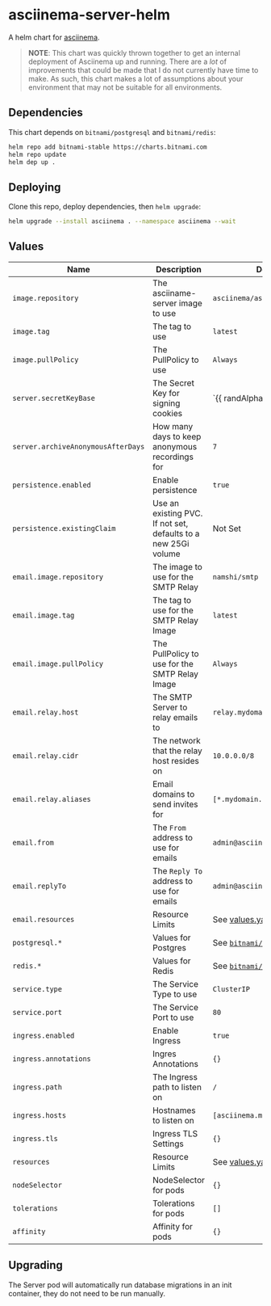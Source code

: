 # asciinema-server-helm

A helm chart for [asciinema](https://github.com/asciinema/asciinema-server).

> **NOTE**: This chart was quickly thrown together to get an internal deployment
> of Asciinema up and running. There are a *lot* of improvements that could be
> made that I do not currently have time to make. As such, this chart makes a
> lot of assumptions about your environment that may not be suitable for all
> environments.

## Dependencies

This chart depends on `bitnami/postgresql` and `bitnami/redis`:

```bash
helm repo add bitnami-stable https://charts.bitnami.com
helm repo update
helm dep up .
```

## Deploying

Clone this repo, deploy dependencies, then `helm upgrade`:

```bash
helm upgrade --install asciinema . --namespace asciinema --wait
```

## Values

| Name | Description | Default |
| --- | --- | --- |
| `image.repository` | The asciiname-server image to use | `asciinema/asciinema-server` |
| `image.tag` | The tag to use |  `latest` |
| `image.pullPolicy` | The PullPolicy to use | `Always` |
| `server.secretKeyBase` | The Secret Key for signing cookies | `{{ randAlphaNum 64 | b64enc | quote }}`|
| `server.archiveAnonymousAfterDays` | How many days to keep anonymous recordings for | `7` |
| `persistence.enabled` | Enable persistence | `true` |
| `persistence.existingClaim` | Use an existing PVC. If not set, defaults to a new 25Gi volume | Not Set |
| `email.image.repository` | The image to use for the SMTP Relay | `namshi/smtp` |
| `email.image.tag` | The tag to use for the SMTP Relay Image | `latest` |
| `email.image.pullPolicy` | The PullPolicy to use for the SMTP Relay Image | `Always` |
| `email.relay.host` | The SMTP Server to relay emails to | `relay.mydomain.net` |
| `email.relay.cidr` | The network that the relay host resides on | `10.0.0.0/8` |
| `email.relay.aliases` | Email domains to send invites for | `[*.mydomain.net]` |
| `email.from` | The `From` address to use for emails | `admin@asciinema.mydomain.net` |
| `email.replyTo` | The `Reply To` address to use for emails | `admin@asciinema.mydomain.net` |
| `email.resources` | Resource Limits | See [values.yaml](./values.yaml) |
| `postgresql.*` | Values for Postgres | See [`bitnami/postgresql`](https://hub.helm.sh/charts/bitnami/postgresql/3.14.3) |
| `redis.*` | Values for Redis | See [`bitnami/redis`](https://hub.helm.sh/charts/bitnami/redis/6.4.2) |
| `service.type` | The Service Type to use | `ClusterIP` |
| `service.port` | The Service Port to use | `80` |
| `ingress.enabled` | Enable Ingress | `true` |
| `ingress.annotations` | Ingres Annotations | `{}` |
| `ingress.path` | The Ingress path to listen on | `/` |
| `ingress.hosts` | Hostnames to listen on | `[asciinema.mydomain.net]` |
| `ingress.tls` | Ingress TLS Settings | `{}` |
| `resources` | Resource Limits | See [values.yaml](./values.yaml) |
| `nodeSelector` | NodeSelector for pods | `{}` |
| `tolerations` | Tolerations for pods | `[]` |
| `affinity` | Affinity for pods | `{}` |

## Upgrading

The Server pod will automatically run database migrations in an init container,
they do not need to be run manually.
